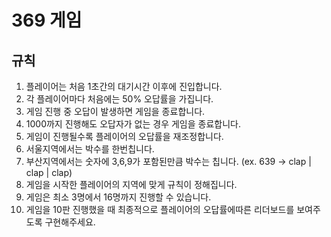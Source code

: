 # 369 게임

## 규칙
1. 플레이어는 처음 1초간의 대기시간 이후에 진입합니다.
2. 각 플레이어마다 처음에는 50% 오답률을 가집니다.
3. 게임 진행 중 오답이 발생하면 게임을 종료합니다.
4. 1000까지 진행해도 오답자가 없는 경우 게임을 종료합니다.
5. 게임이 진행될수록 플레이어의 오답률을 재조정합니다.
6. 서울지역에서는 박수를 한번칩니다.
7. 부산지역에서는 숫자에 3,6,9가 포함된만큼 박수는 칩니다. (ex. 639 -> clap | clap | clap)
8. 게임을 시작한 플레이어의 지역에 맞게 규칙이 정해집니다.
9. 게임은 최소 3명에서 16명까지 진행할 수 있습니다.
10. 게임을 10판 진행했을 때 최종적으로 플레이어의 오답률에따른 리더보드를 보여주도록 구현해주세요.